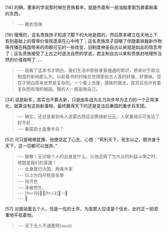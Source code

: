 
[14] 的确，墨家的学说那时候在贵族看来，就是外面有一层油脂里面包裹着剧毒的东西。
>--- 糖衣炮弹<br>

[19] 慢慢的，这名贵族庶子知道了脚下的大地是圆的，然后原本建立在天地上下有别基础上的尊卑价值观逐渐在心中垮了；这名贵族庶子目睹了伴随着铁器新作物等传播在韩国带来的肉眼可见的一些改变，旧制度神圣自古以来就是如此的信念垮了；这名贵族接受了上古之时道法自然的学说，君主制自古以来和贵族封地理所当然的价值观垮了……
>--- 我看了这本书才明白，我们生活中那些普普通通的常识，原来对于政治制度的影响那么大。以前看书的时候总觉得那些古人真的好傻，好愚昧。现在才明白原来世界是复杂的。一个看上去傻，愚昧的做法，其背后也许有着复杂而有理的根因。傻的人一直是我自己。<br>

[34] 说是新军，其实也不算太新，只是由车战为主力向步卒为主力的一个正常演化，就算没有这些新事物，最终赢得天下的还是变法后秦国的重步兵军团。
>--- 确实，还总是看到有人说蒙古西征全靠骑射云云，人家重骑兵可发达了好不好…<br>
>--- 秦国锐士是重步兵？<br>

[52] 可只是略微犹豫，他便坚定了心志，心想：“苟利天下，死生以之。既许身于天下，这一切都可以放弃。”
>--- 致敬！无论每个人的出身是什么，让他选择了为大众的利益斗争之时，他就是我们的英雄！<br>
>--- 此身既已许国，再难许家<br>
>--- 以上为四月枪毙名单<br>
>--- 何济世<br>
>--- 泽被苍生。<br>
>--- [fn=19]🔫👮[fn=3]🐻☜🐸<br>
>--- 🐸<br>

[57] 对面站着五个人，恰是一伍的士卒，为首那人应该是个伍长，此时正一脸郑重地平视着他。
>--- 天下无人不通墨啊(ಡωಡ)<br>
